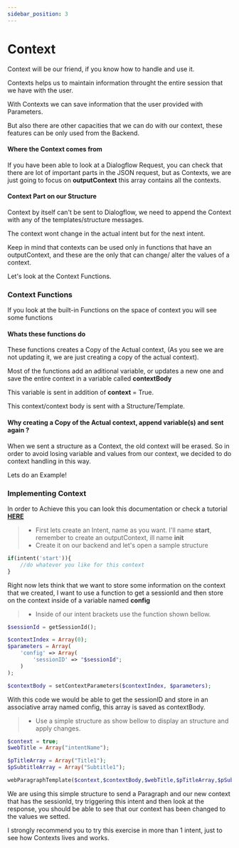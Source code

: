 ```yaml
---
sidebar_position: 3
---
```


# Context

Context will be our friend, if you know how to handle and use it.

Contexts helps us to maintain information throught the entire session that we have with the user.

With Contexts we can save information that the user provided with Parameters.

But also there are other capacities that we can do with our context, these features can be only used from the Backend.

#### Where the Context comes from

If you have been able to look at a Dialogflow Request, you can check that there are lot of important parts in the JSON request, but as Contexts, we are just going to focus on **outputContext** this array contains all the contexts.

#### Context Part on our Structure

Context by itself can't be sent to Dialogflow, we need to append the Context with any of the templates/structure messages.

The context wont change in the actual intent but for the next intent.

Keep in mind that contexts can be used only in functions that have an outputContext, and these are the only that can change/ alter the values of a context.

Let's look at the Context Functions.

### Context Functions

If you look at the built-in Functions on the space of context you will see some functions

#### Whats these functions do

These functions creates a Copy of the Actual context, (As you see we are not updating it, we are just creating a copy of the actual context).

Most of the functions add an aditional variable, or updates a new one and save the entire context in a variable called **contextBody**

This variable is sent in addition of **context** = True.

This context/context body is sent with a Structure/Template.

#### Why creating a Copy of the Actual context, append variable(s) and sent again ?

When we sent a structure as a Context, the old context will be erased. So in order to avoid losing variable and values from our context, we decided to do context handling in this way.

Lets do an Example!

### Implementing Context

In order to Achieve this you can look this documentation or check a tutorial [**HERE**](https://google.com)

> - First lets create an Intent, name as you want. I'll name **start**, remember to create an outputContext, ill name **init**
> - Create it on our backend and let's open a sample structure

```php
if(intent('start')){
    //do whatever you like for this context
}
```

Right now lets think that we want to store some information on the context that we created, I want to use a function to get a sessionId and then store on the context inside of a variable named **config**

> - Inside of our intent brackets use the function shown bellow.

```php
$sessionId = getSessionId();

$contextIndex = Array(0);
$parameters = Array(
    'config' => Array(
        'sessionID' => "$sessionId";
    )
);

$contextBody = setContextParameters($contextIndex, $parameters);
```

With this code we would be able to get the sessionID and store in an associative array named config, this array is saved as contextBody.

> - Use a simple structure as show bellow to display an structure and apply changes.

```php
$context = true;
$webTitle = Array("intentName");

$pTitleArray = Array("Title1");
$pSubtitleArray = Array("Subtitle1");

webParagraphTemplate($context,$contextBody,$webTitle,$pTitleArray,$pSubtitleArray);
```

We are using this simple structure to send a Paragraph and our new context that has the sessionId, try triggering this intent and then look at the response, you should be able to see that our context has been changed to the values we setted.

I strongly recommend you to try this exercise in more than 1 intent, just to see how Contexts lives and works.
